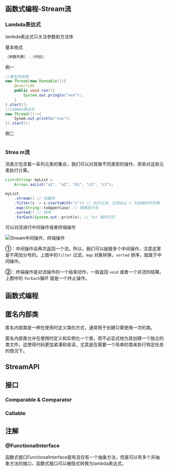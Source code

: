 ## 函数式编程-Stream流

### Lambda表达式

lambda表达式只关注参数和方法体

基本格式

````java
（参数列表）-.{代码}
````

 例一

```java
//匿名内部类
new Thread(new Runnable()){
    @override
    public void run(){
        System.out.pringln("xxx")；
    }
}.start();
//labmda表达式
new Thread(()->{
    Sysem.out.println("xxx");
}).start();   
```

例二

```java

```







### Strea m流

流表示包含着一系列元素的集合，我们可以对其做不同类型的操作，用来对这些元素执行计算。

```java
List<String> myList =
    Arrays.asList("a1", "a2", "b1", "c2", "c1");

myList
    .stream() // 创建流
    .filter(s -> s.startsWith("c")) // 执行过滤，过滤出以 c 为前缀的字符串
    .map(String::toUpperCase) // 转换成大写
    .sorted() // 排序
    .forEach(System.out::println); // for 循环打印


```

可以对流进行中间操作或者终端操作

![Stream中间操作，终端操作](https://p1-jj.byteimg.com/tos-cn-i-t2oaga2asx/gold-user-assets/2019/4/25/16a52771d4587e64~tplv-t2oaga2asx-jj-mark:3024:0:0:0:q75.awebp)

**①**：中间操作会再次返回一个流，所以，我们可以链接多个中间操作，注意这里是不用加分号的。上图中的`filter` 过滤，`map` 对象转换，`sorted` 排序，就属于中间操作。

**②**：终端操作是对流操作的一个结束动作，一般返回 `void` 或者一个非流的结果。上图中的 `forEach`循环 就是一个终止操作。





## 函数式编程





## 匿名内部类

匿名内部类是一种在使用时定义类的方式，通常用于创建只需使用一次的类。

匿名内部类允许在使用时定义和实例化一个类，而不必显式地为其创建一个独立的类文件。这使得代码更加紧凑和易读，尤其是在需要一个简单的类来执行特定任务的情况下。



## StreamAPI





## 接口

###  Comparable & Comparator



### Callable



## 注解

###  @FunctionalInterface

函数式接口FunctionalInterface是有且仅有一个抽象方法，但是可以有多个非抽象方法的接口，函数式接口可以被隐式转换为lambda表达式。







